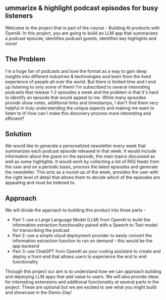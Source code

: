 ## ummarize & highlight podcast episodes for busy listeners
Welcome to the project that is part of the course - Building AI products with OpenAI. In this project, you are going to build an LLM app that summarizes a podcast episode, identifies podcast guests, identifies key highlights and more!

## The Problem
I'm a huge fan of podcasts and love the format as a way to gain deep insights into different industries & technologies and learn from the lived experience of people all over the world. But there is limited time and I end up listening to only some of them! I'm subscribed to several interesting podcasts that release 1-2 episodes a week and the problem is that it's hard to identify an episode that would appeal to me. While many episodes provide show notes, additional links and timestamps, I don't find them very helpful in truly understanding the unique aspects and making me want to listen to it! How can I make this discovery process more interesting and efficient?

## Solution
We would like to generate a personalized newsletter every week that summarizes each podcast episode released in that week. It would include information about the guest on the episode, the main topics discussed as well as some highlights. It would work by collecting a list of RSS feeds from the user and on a periodic basis, process the latest episodes and generate the newsletter. This acts as a round-up of the week, provides the user with the right level of detail that allows them to decide which of the episodes are appealing and must be listened to. 

## Approach
We will divide the approach to building this product into three parts -

* Part 1: use a Large Language Model (LLM) from OpenAI to build the information extraction functionality paired with a Speech to Text model for transcribing the podcast
* Part 2: use a simple cloud deployment provider to easily convert the information extraction function to run on demand - this would be the app backend
* Part 3: use ChatGPT from OpenAI as your coding assistant to create and deploy a front-end that allows users to experience the end to end functionality

Through this project our aim is to understand how we can approach building and deploying LLM apps that add value to users. We will also provide ideas for interesting extensions and additional functionality at several parts in the project. These are optional but we are excited to see what you might build and showcase in the Demo-Day!